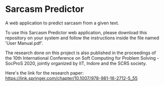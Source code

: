 # Sarcasm Predictor
 A web application to predict sarcasm from a given text.
 
 To use this Sarcasm Predictor web application, please download this repository on your system and follow the instructions inside the file named 'User Manual.pdf'.
 
 The research done on this project is also published in the proceedings of the 10th International Conference on Soft Computing for Problem Solving - SocProS 2020, jointly organized by IIT, Indore and the SCRS society.
 
 Here's the link for the research paper:
 https://link.springer.com/chapter/10.1007/978-981-16-2712-5_55
